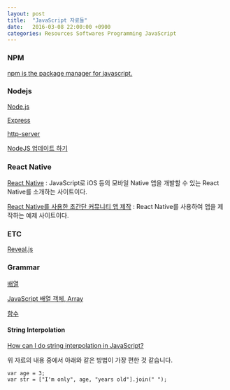```yaml
---
layout: post
title:  "JavaScript 자료들"
date:   2016-03-08 22:00:00 +0900
categories: Resources Softwares Programming JavaScript
---
```



### NPM

[npm is the package manager for javascript.](https://www.npmjs.com)


### Nodejs

[Node.js](https://nodejs.org/en/)

[Express](http://expressjs.com)

[http-server](https://www.npmjs.com/package/http-server)

[NodeJS 업데이트 하기](http://www.tutorialbook.co.kr/entry/NodeJS-업데이트-하기)


### React Native

[React Native](http://www.reactnative.com) : JavaScript로 iOS 등의 모바일 Native 앱을 개발할 수 있는 React Native를 소개하는 사이트이다.

[React Native를 사용한
 초간단 커뮤니티 앱 제작](http://www.slideshare.net/taggon/react-native) : React Native를 사용하여 앱을 제작하는 예제 사이트이다.


### ETC

[Reveal.js](http://lab.hakim.se/reveal-js/#/)


### Grammar

[배열](http://codingnuri.com/javascript-tutorial/javascript-arrays.html)

[JavaScript 배열 객체, Array](http://findfun.tistory.com/463)

[함수](https://opentutorials.org/course/787/4963)

#### String Interpolation

[How can I do string interpolation in JavaScript?](http://stackoverflow.com/questions/1408289/how-can-i-do-string-interpolation-in-javascript)

위 자료의 내용 중에서 아래와 같은 방법이 가장 편한 것 같습니다. 

```
var age = 3;
var str = ["I'm only", age, "years old"].join(" ");
```
